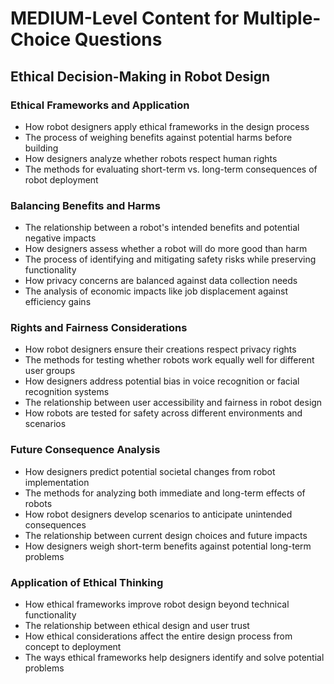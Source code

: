 # MEDIUM-Level Content for Multiple-Choice Questions

## Ethical Decision-Making in Robot Design

### Ethical Frameworks and Application
- How robot designers apply ethical frameworks in the design process
- The process of weighing benefits against potential harms before building
- How designers analyze whether robots respect human rights
- The methods for evaluating short-term vs. long-term consequences of robot deployment

### Balancing Benefits and Harms
- The relationship between a robot's intended benefits and potential negative impacts
- How designers assess whether a robot will do more good than harm
- The process of identifying and mitigating safety risks while preserving functionality
- How privacy concerns are balanced against data collection needs
- The analysis of economic impacts like job displacement against efficiency gains

### Rights and Fairness Considerations
- How robot designers ensure their creations respect privacy rights
- The methods for testing whether robots work equally well for different user groups
- How designers address potential bias in voice recognition or facial recognition systems
- The relationship between user accessibility and fairness in robot design
- How robots are tested for safety across different environments and scenarios

### Future Consequence Analysis
- How designers predict potential societal changes from robot implementation
- The methods for analyzing both immediate and long-term effects of robots
- How robot designers develop scenarios to anticipate unintended consequences
- The relationship between current design choices and future impacts
- How designers weigh short-term benefits against potential long-term problems

### Application of Ethical Thinking
- How ethical frameworks improve robot design beyond technical functionality
- The relationship between ethical design and user trust
- How ethical considerations affect the entire design process from concept to deployment
- The ways ethical frameworks help designers identify and solve potential problems